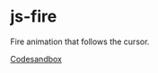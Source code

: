 # js-fire
 
Fire animation that follows the cursor.


[Codesandbox](https://codesandbox.io/s/github/marcelrsoub/js-fire/tree/main?file=/public/index.html)